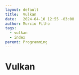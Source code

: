 ```yaml
---
layout: default
title:  Vulkan
date:   2024-04-10 12:55 -03:00
author: Murcio Filho
tags:
  - vulkan
  - index
parent: Programming
---
```


# Vulkan

